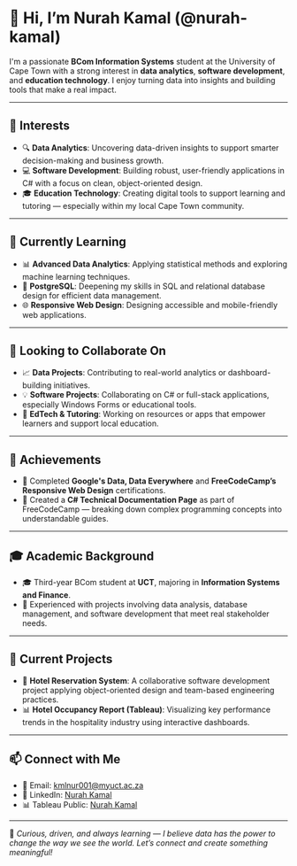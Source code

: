 # 👋 Hi, I’m Nurah Kamal (@nurah-kamal)

I'm a passionate **BCom Information Systems** student at the University of Cape Town with a strong interest in **data analytics**, **software development**, and **education technology**. I enjoy turning data into insights and building tools that make a real impact.

---

## 👀 Interests
- 🔍 **Data Analytics**: Uncovering data-driven insights to support smarter decision-making and business growth.
- 💻 **Software Development**: Building robust, user-friendly applications in C# with a focus on clean, object-oriented design.
- 🎓 **Education Technology**: Creating digital tools to support learning and tutoring — especially within my local Cape Town community.

---

## 🌱 Currently Learning
- 📊 **Advanced Data Analytics**: Applying statistical methods and exploring machine learning techniques.
- 🐘 **PostgreSQL**: Deepening my skills in SQL and relational database design for efficient data management.
- 🌐 **Responsive Web Design**: Designing accessible and mobile-friendly web applications.

---

## 🤝 Looking to Collaborate On
- 📈 **Data Projects**: Contributing to real-world analytics or dashboard-building initiatives.
- 💡 **Software Projects**: Collaborating on C# or full-stack applications, especially Windows Forms or educational tools.
- 🧠 **EdTech & Tutoring**: Working on resources or apps that empower learners and support local education.

---

## 🌟 Achievements
- 📜 Completed **Google's Data, Data Everywhere** and **FreeCodeCamp’s Responsive Web Design** certifications.
- 📘 Created a **C# Technical Documentation Page** as part of FreeCodeCamp — breaking down complex programming concepts into understandable guides.

---

## 🎓 Academic Background
- 🎓 Third-year BCom student at **UCT**, majoring in **Information Systems and Finance**.
- 📁 Experienced with projects involving data analysis, database management, and software development that meet real stakeholder needs.

---

## 🚀 Current Projects
- 🏨 **Hotel Reservation System**: A collaborative software development project applying object-oriented design and team-based engineering practices.
- 📊 **Hotel Occupancy Report (Tableau)**: Visualizing key performance trends in the hospitality industry using interactive dashboards.

---

## 📫 Connect with Me
- 📧 Email: [kmlnur001@myuct.ac.za](mailto:kmlnur001@myuct.ac.za)
- 💼 LinkedIn: [Nurah Kamal](https://www.linkedin.com/in/nurah-kamal)
- 📊 Tableau Public: [Nurah Kamal](https://public.tableau.com/app/profile/nurah.kamal/vizzes)

---

💬 *Curious, driven, and always learning — I believe data has the power to change the way we see the world. Let’s connect and create something meaningful!*

